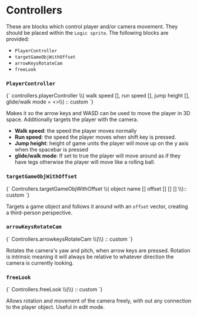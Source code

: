 # Controllers

These are blocks which control player and/or camera movement. They should be placed within the `Logic sprite`. The following blocks are provided:

- `PlayerController`
- `targetGameObjWithOffset`
- `arrowKeysRotateCam`
- `freeLook`

### `PlayerController`

<ScratchBlocks>
{`
controllers.playerController \\( walk speed  [], run speed  [], jump height [], glide/walk mode = <>\\) :: custom
`}
</ScratchBlocks>

Makes it so the arrow keys and WASD can be used to move the player in 3D space. Additionally targets the player with the camera.
- **Walk speed**: the speed the player moves normally
- **Run speed**: the speed the player moves when shift key is pressed.
- **Jump height**: height of game units the player will move up on the y axis when the spacebar is pressed
- **glide/walk mode**: If set to true the player will move around as if they have legs otherwise the player will move like a rolling ball.

### `targetGameObjWithOffset`

<ScratchBlocks>
{`
Controllers.targetGameObjWithOffset \\( object name [] offset  []  []  [] \\):: custom
`}
</ScratchBlocks>

Targets a game object and follows it around with an `offset` vector, creating a third-person perspective.

### `arrowKeysRotateCam`

<ScratchBlocks>
{`
Controllers.arrowkeysRotateCam \\(\\) :: custom
`}
</ScratchBlocks>

Rotates the camera's yaw and pitch, when arrow keys are pressed. Rotation is intrinsic meaning it will always be relative to whatever direction the camera is currently looking.

### `freeLook`

<ScratchBlocks>
{`
Controllers.freeLook \\(\\)  :: custom
`}
</ScratchBlocks>

Allows rotation and movement of the camera freely, with out any connection to the player object. Useful in edit mode.


